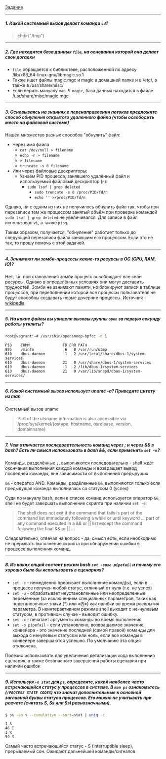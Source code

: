 [Задание](https://github.com/netology-code/sysadm-homeworks/blob/devsys10/03-sysadmin-02-terminal/README.md)

---
##### 1. Какой системный вызов делает команда `cd`?
> chdir("/tmp")

---
##### 2. Где находится база данных `file`, на основании которой она делает свои догадки
* `file` обращается к библиотеке, расположенной по адресу /lib/x86_64-linux-gnu/libmagic.so.1
* Также ищет файлы magic.mgc и magic в домашней папке и в /etc/, а также в /usr/share/misc/
* Если верить мануалу `man 5 magic`, база данных находится в файле /usr/share/misc/magic.mgc

---
##### 3. Основываясь на знаниях о перенаправлении потоков предложите способ обнуления открытого удаленного файла (чтобы освободить место на файловой системе)

Нашёл множество разных способов "обнулить" файл:
 * Через имя файла
   * `cat /dev/null > filename`
   * `echo -n > filename`
   * `> filename`
   * `truncate -s 0 filename`
 * Или через файловые дескрипторы:
   * Узнаём PID процесса, занявшего удалённый файл и используемый файловый дескриптор (`n`):
     * `sudo lsof | grep deleted`
       * `sudo truncate -s 0 /proc/PID/fd/n`
       * `echo '' >/proc/PID/fd/n`

Однако, ни с одним из них не получилось обнулить файл так, чтобы при перезаписи тем же процессом занятый объём при проверке командой `sudo lsof | grep deleted` не увеличивался. Для записи в файл использовал `vi`, а также `ping`.   

Таким образом, получается, "обнуление" работает только до следующей перезаписи файла занявшим его процессом. Если это не так, то прошу помочь с этой задачей.

----
##### 4. Занимают ли зомби-процессы какие-то ресурсы в ОС (CPU, RAM, IO)?

Нет, т.к. при становления зомби процесс освобождает все свои ресурсы. Однако в определённых условиях они могут доставить трудностей. Зомби не занимают памяти, но блокируют записи в таблице процессов, при переполнении которой все процессы пользователя не будут способны создавать новые дочерние процессы.
Источник - [wikipedia](https://ru.wikipedia.org/wiki/Процесс-зомби)

---
##### 5. На какие файлы вы увидели вызовы группы `open` за первую секунду работы утилиты?

```bash
root@vagrant:~# /usr/sbin/opensnoop-bpfcc -d 1
```
    PID    COMM               FD ERR PATH
    895    vminfo              6   0 /var/run/utmp
    610    dbus-daemon        -1   2 /usr/local/share/dbus-1/system-services
    610    dbus-daemon        21   0 /usr/share/dbus-1/system-services
    610    dbus-daemon        -1   2 /lib/dbus-1/system-services
    610    dbus-daemon        21   0 /var/lib/snapd/dbus-1/system-services/

---
##### 6. Какой системный вызов использует uname -a? Приведите цитату из man

Системный вызов uname
> Part of the utsname information is also accessible via /proc/sys/kernel/{ostype, hostname, osrelease, version, domainname}

---
##### 7. Чем отличается последовательность команд через ; и через && в bash? Есть ли смысл использовать в bash &&, если применить `set -e`?

Команды, разделённые `;`, выполняются последовательно - shell ждёт окончания выполнения каждой команды и возвращает вывод последней команды, вне зависимости от выполнения предыдущих

`&&` - оператор AND. Команды, раздёленные `&&`, выполняются только если предыдущая команда выполнилась со статусом 0 (успех)

Судя по мануалу bash, если в списке команд используется оператор `&&`, shell не будет завершать выполнение скрипта при наличии `set -e`:

> The shell does not exit if the command that fails is part of the command list immediately following a while or until keyword ... part of any command executed in a && or || list except the command following the final && or  || ...

Следовательно, отвечая на вопрос - да, смысл есть, если необходимо не прерывать выполнение скрипта при обнаружении ошибки в процессе выполенния команд.

---
##### 8. Из каких опций состоит режим bash `set -euxo pipefail` и почему его хорошо было бы использовать в сценариях?

* `set -e` - немедленно прерывает выполнение команд(ы), если в процессе получен любой статус, отличный от нуля (т.е. не успех)
* `set -u` - обрабатывает неустановленные или неопределенные переменные (за исключением специальных параметров, таких как подстановочные знаки (*) или «@») как ошибки во время раскрытия параметра. В неинтерактивном режиме shell выходит с не-нулевым статусом, в противном случае - выводит ошибку.
* `set -x` - печатает аргументы команды во время выполнения
* `set -o pipefail` - если установлено, возвращаемое значение конвейера - это значение последней (самой правой) команды для выхода с ненулевым статусом или ноль, если все команды в конвейере завершаются успешно. По умолчанию эта опция отключена.

Полезно использовать для увеличения детализации хода выполнения сценария, а также безопасного завершения работы сценария при наличии ошибок

---
##### 9. Используя `-o stat` для `ps`, определите, какой наиболее часто встречающийся статус у процессов в системе. В `man ps` ознакомьтесь (`/PROCESS STATE CODES`) что значат дополнительные к основной заглавной буквы статуса процессов. Его можно не учитывать при расчете (считать S, Ss или Ssl равнозначными).

```bash
$ ps -eo s --cumulative --sort=stat | uniq -c
```
    1 S
    46 I
    1 R
    59 S

Самый часто встречающийся статус - S (interruptible sleep), прерываемый сон. Ожидают дальнейшей команды/сигналов